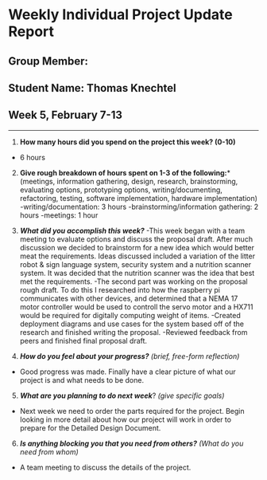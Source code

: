 # Weekly Individual Project Update Report
## Group Member:
## Student Name: Thomas Knechtel
## Week 5, February 7-13
____________________
1. **How many hours did you spend on the project this week? (0-10)**
- 6 hours
2. **Give rough breakdown of hours spent on 1-3 of the following:***
   (meetings, information gathering, design, research, brainstorming, evaluating options, prototyping options, writing/documenting, refactoring, testing, software implementation, hardware implementation)
   -writing/documentation: 3 hours
   -brainstorming/information gathering: 2 hours
   -meetings: 1 hour
3. ***What did you accomplish this week?***
  -This week began with a team meeting to evaluate options and discuss the proposal draft. After much discussion we decided to brainstorm for a new idea which would better meat the requirements. Ideas discussed included a variation of the litter robot & sign language system, security system and a nutrition scanner system.
   It was decided that the nutrition scanner was the idea that best met the requirements. 
  -The second part was working on the proposal rough draft. To do this I researched into how the raspberry pi communicates with other devices, and determined that a NEMA 17 motor controller would be used to controll the servo motor and a HX711 would be required for digitally computing weight of items.
  -Created deployment diagrams and use cases for the system based off of the research and finished writing the proposal.
  -Reviewed feedback from peers and finished final proposal draft.
   
4. ***How do you feel about your progress?*** _(brief, free-form reflection)_
  - Good progress was made. Finally have a clear picture of what our project is and what needs to be done.
5. ***What are you planning to do next week***? _(give specific goals)_
  - Next week we need to order the parts required for the project. Begin looking in more detail about how our project will work in order to prepare for the Detailed Design Document.
6. ***Is anything blocking you that you need from others?*** _(What do you need from whom)_
- A team meeting to discuss the details of the project.
